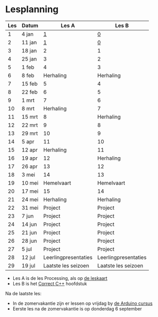# Lesplanning

Les|Datum|Les A|Les B
---|---|---|---
 1| 4 jan|[1](LessenProcessing/EenMooiProgramma/README.md)|[0](https://github.com/richelbilderbeek/correct_cpp_scoreboard)
 2|11 jan|[1](LessenProcessing/EenMooiProgramma/README.md)|[0](https://github.com/richelbilderbeek/correct_cpp_scoreboard)
 3|18 jan|2|1
 4|25 jan|3|2
 5| 1 feb|4|3
 6| 8 feb|Herhaling|Herhaling
 7|15 feb|5|4
 8|22 feb|6|5
 9| 1 mrt|7|6
10| 8 mrt|Herhaling|7
11|15 mrt|8|Herhaling
12|22 mrt|9|8
13|29 mrt|10|9
14| 5 apr|11|10
15|12 apr|Herhaling|11
16|19 apr|12|Herhaling
17|26 apr|13|12
18| 3 mei|14|13
19|10 mei|Hemelvaart|Hemelvaart
20|17 mei|15|14
21|24 mei|Herhaling|Herhaling
22|31 mei|Project|Project
23| 7 jun|Project|Project
24|14 jun|Project|Project
25|21 jun|Project|Project
26|28 jun|Project|Project
27| 5 jul|Project|Project
28|12 jul|Leerlingpresentaties|Leerlingpresentaties
29|19 jul|Laatste les seizoen|Laatste les seizoen

 * Les A is de les Processing, als op [de leskaart](https://github.com/richelbilderbeek/Dojo/blob/master/LessenProcessing/Leskaart/Leskaart1.pdf)
 * Les B is het [Correct C++](https://github.com/richelbilderbeek/correct_cpp) hoofdstuk

Na de laatste les:

 * In de zomervakantie zijn er lessen op vrijdag by [de Arduino cursus](https://github.com/richelbilderbeek/ArduinoCourse)
 * Eerste les na de zomervakantie is op donderdag 6 september
